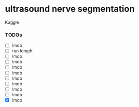 # ultrasound nerve segmentation
Kaggle

### TODOs
- [ ] lmdb
- [ ] run length
- [ ] lmdb
- [ ] lmdb
- [ ] lmdb
- [ ] lmdb
- [ ] lmdb
- [ ] lmdb
- [ ] lmdb
- [ ] lmdb
- [x] lmdb
